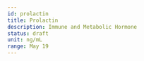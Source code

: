 ```yaml
---
id: prolactin
title: Prolactin
description: Immune and Metabolic Hormone
status: draft
unit: ng/mL
range: May 19
---
```


